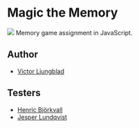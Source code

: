 # Magic the Memory
<img src="https://media.giphy.com/media/12NUbkX6p4xOO4/giphy.gif">
Memory game assignment in JavaScript.

## Author
* <a href="https://github.com/Ljungblad">Victor Ljungblad</a>

## Testers

* <a href="https://github.com/henricbjork">Henric Björkvall</a>
* <a href="https://github.com/jesperlndqvst">Jesper Lundqvist</a>
